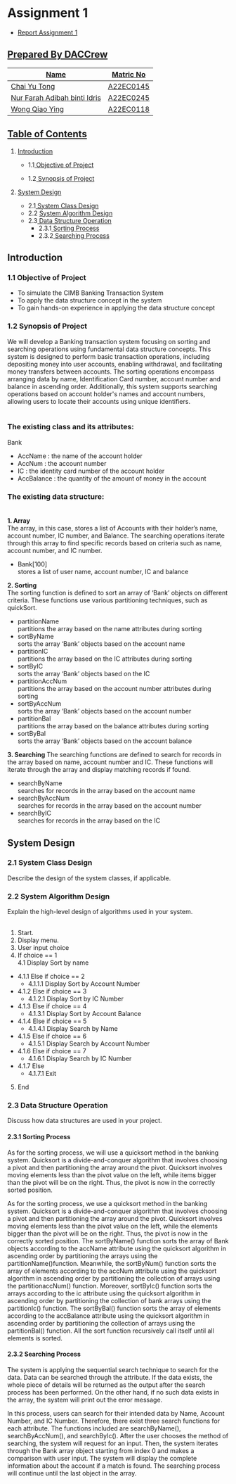# Assignment 1
- <a href="https://github.com/jjn7702/SECJ2013-DSA/blob/main/Submission/sec02/DACCrew/Assignment1/files/DACCrew%20Assignment%201.pdf" >Report Assignment 1 
## Prepared By DACCrew
| Name         | Matric No    |
|--------------|--------------|
| Chai Yu Tong  | A22EC0145  |
| Nur Farah Adibah binti Idris     | A22EC0245 |
| Wong Qiao Ying     | A22EC0118 |

## Table of Contents
1. [Introduction](#Introduction)
   - 1.1[ Objective of Project](#11-Objective-of-Project)

   - 1.2[ Synopsis of Project](#12-Synopsis-of-Project)

2. [System Design](#system-design)
   - 2.1[ System Class Design](#21-System-Class-Design)
   - 2.2 [System Algorithm Design](#22-System-Algorithm-Design)
   - 2.3[ Data Structure Operation](#23-Data-Structure-Operation)
       - 2.3.1[ Sorting Process](#231-Sorting-Process)
       - 2.3.2[ Searching Process](#232-Searching-Process)

## Introduction
### 1.1 Objective of Project
   - To simulate the CIMB Banking Transaction System
   - To apply the data structure concept in the system
   - To gain hands-on experience in applying the data structure concept

### 1.2 Synopsis of Project
   We will develop a Banking transaction system focusing on sorting and searching operations using fundamental data structure concepts. This system is designed to perform basic transaction operations, including depositing money into user accounts, enabling withdrawal, and facilitating money transfers between accounts. The sorting operations encompass arranging data by name, Identification Card number, account number and balance in ascending order. Additionally, this system supports searching operations based on account holder's names and account numbers, allowing users to locate their accounts using unique identifiers. <br><br>
   
### The existing class and its attributes:
Bank 
- AccName : the name of the account holder <string>
- AccNum : the account number <string>
- IC : the identity card number of the account holder <string>
- AccBalance : the quantity of the amount of money in the account <double>

### The existing data structure:<br><br>
**1. Array**<br>
The array, in this case, stores a list of Accounts with their holder’s name, account number, IC number, and Balance. The searching operations iterate through this array to find specific records based on criteria such as name, account number, and IC number. <br>
- Bank[100]
<br>stores a list of user name, account number, IC and balance


**2. Sorting**<br>
The sorting function is defined to sort an array of ‘Bank’ objects on different criteria. These functions use various partitioning techniques, such as quickSort.<br>


- partitionName <br>
partitions the array based on the name attributes during sorting <br>
- sortByName <br>
sorts the array ‘Bank’ objects based on the account name <br>
- partitionIC <br>
partitions the array based on the IC attributes during sorting <br>
- sortByIC <br>
sorts the array ‘Bank’ objects based on the IC <br>
- partitionAccNum<br>
partitions the array based on the account number attributes during sorting <br>
- sortByAccNum <br>
sorts the array ‘Bank’ objects based on the account number <br>
- partitionBal <br>
partitions the array based on the balance attributes during sorting <br>
- sortByBal <br>
sorts the array ‘Bank’ objects based on the account balance <br>


**3. Searching**
The searching functions are defined to search for records in the array based on name, account number and IC. These functions will iterate through the array and display matching records if found.

-  searchByName <br>
  searches for records in the array based on the account name <br>
-  searchByAccNum <br>
  searches for records in the array based on the account number <br>
-  searchByIC <br>
  searches for records in the array based on the IC <br>

## System Design
### 2.1 System Class Design
Describe the design of the system classes, if applicable.

### 2.2 System Algorithm Design
Explain the high-level design of algorithms used in your system.
<br><br>
1. Start. <br>
2. Display menu.<br>
3. User input choice<br>
4. If choice == 1<br>
4.1 Display Sort by name <br>
- 4.1.1 Else if choice == 2 <br>
   - 4.1.1.1 Display Sort by Account Number <br>
- 4.1.2 Else if choice == 3 <br>
   - 4.1.2.1 Display Sort by IC Number <br>
- 4.1.3 Else if choice == 4 <br>
   - 4.1.3.1 Display Sort by Account Balance <br>
- 4.1.4 Else if choice == 5 <br>
   - 4.1.4.1 Display Search by Name <br>
 - 4.1.5 Else if choice == 6 <br>
   - 4.1.5.1 Display Search by Account Number <br>
 - 4.1.6 Else if choice == 7 <br>
    - 4.1.6.1 Display Search by IC Number <br>
 - 4.1.7 Else <br>
    - 4.1.7.1 Exit <br>
5. End


### 2.3 Data Structure Operation
Discuss how data structures are used in your project.

#### 2.3.1 Sorting Process
As for the sorting process, we will use a quicksort method in the banking system. Quicksort is a divide-and-conquer algorithm that involves choosing a pivot and then partitioning the array around the pivot. Quicksort involves moving elements less than the pivot value on the left, while items bigger than the pivot will be on the right. Thus, the pivot is now in the correctly sorted position. 

As for the sorting process, we use a quicksort method in the banking system. Quicksort is a divide-and-conquer algorithm that involves choosing a pivot and then partitioning the array around the pivot. Quicksort involves moving elements less than the pivot value on the left, while the elements bigger than the pivot will be on the right. Thus, the pivot is now in the correctly sorted position. 
The sortByName() function sorts the array of Bank objects according to the accName attribute using the quicksort algorithm in ascending order by partitioning the arrays using the partitionName()function. Meanwhile, the sortByNum()  function sorts the array of elements according to the accNum attribute using the quicksort algorithm in ascending order by partitioning the collection of arrays using the partitionaccNum() function. Moreover, sortByIc() function sorts the arrays according to the ic attribute using the quicksort algorithm in ascending order by partitioning the collection of bank arrays using the partitionIc() function. The sortByBal()  function sorts the array of elements according to the accBalance attribute using the quicksort algorithm in ascending order by partitioning the collection of arrays using the partitionBal() function. All the sort function recursively call itself until all elements is sorted.


#### 2.3.2 Searching Process
The system is applying the sequential search technique to search for the data. Data can be searched through the attribute. If the data exists, the whole piece of details will be returned as the output after the search process has been performed. On the other hand, if no such data exists in the array, the system will print out the error message. 

In this process, users can search for their intended data by Name, Account Number, and IC Number. Therefore, there exist three search functions for each attribute. The functions included are searchByName(), searchByAccNum(), and searchByIc(). After the user chooses the method of searching, the system will request for an input. Then, the system iterates through the Bank array object starting from index 0 and makes a comparison with user input. The system will display the complete information about the account if a match is found. The searching process will continue until the last object in the array. 


